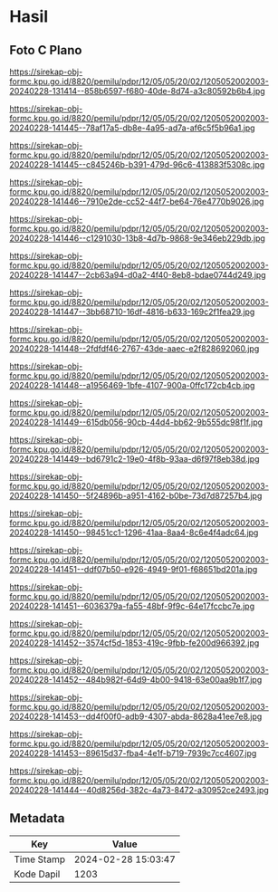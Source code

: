 # Hasil

## Foto C Plano

https://sirekap-obj-formc.kpu.go.id/8820/pemilu/pdpr/12/05/05/20/02/1205052002003-20240228-131414--858b6597-f680-40de-8d74-a3c80592b6b4.jpg

https://sirekap-obj-formc.kpu.go.id/8820/pemilu/pdpr/12/05/05/20/02/1205052002003-20240228-141445--78af17a5-db8e-4a95-ad7a-af6c5f5b96a1.jpg

https://sirekap-obj-formc.kpu.go.id/8820/pemilu/pdpr/12/05/05/20/02/1205052002003-20240228-141445--c845246b-b391-479d-96c6-413883f5308c.jpg

https://sirekap-obj-formc.kpu.go.id/8820/pemilu/pdpr/12/05/05/20/02/1205052002003-20240228-141446--7910e2de-cc52-44f7-be64-76e4770b9026.jpg

https://sirekap-obj-formc.kpu.go.id/8820/pemilu/pdpr/12/05/05/20/02/1205052002003-20240228-141446--c1291030-13b8-4d7b-9868-9e346eb229db.jpg

https://sirekap-obj-formc.kpu.go.id/8820/pemilu/pdpr/12/05/05/20/02/1205052002003-20240228-141447--2cb63a94-d0a2-4f40-8eb8-bdae0744d249.jpg

https://sirekap-obj-formc.kpu.go.id/8820/pemilu/pdpr/12/05/05/20/02/1205052002003-20240228-141447--3bb68710-16df-4816-b633-169c2f1fea29.jpg

https://sirekap-obj-formc.kpu.go.id/8820/pemilu/pdpr/12/05/05/20/02/1205052002003-20240228-141448--2fdfdf46-2767-43de-aaec-e2f828692060.jpg

https://sirekap-obj-formc.kpu.go.id/8820/pemilu/pdpr/12/05/05/20/02/1205052002003-20240228-141448--a1956469-1bfe-4107-900a-0ffc172cb4cb.jpg

https://sirekap-obj-formc.kpu.go.id/8820/pemilu/pdpr/12/05/05/20/02/1205052002003-20240228-141449--615db056-90cb-44d4-bb62-9b555dc98f1f.jpg

https://sirekap-obj-formc.kpu.go.id/8820/pemilu/pdpr/12/05/05/20/02/1205052002003-20240228-141449--bd6791c2-19e0-4f8b-93aa-d6f97f8eb38d.jpg

https://sirekap-obj-formc.kpu.go.id/8820/pemilu/pdpr/12/05/05/20/02/1205052002003-20240228-141450--5f24896b-a951-4162-b0be-73d7d87257b4.jpg

https://sirekap-obj-formc.kpu.go.id/8820/pemilu/pdpr/12/05/05/20/02/1205052002003-20240228-141450--98451cc1-1296-41aa-8aa4-8c6e4f4adc64.jpg

https://sirekap-obj-formc.kpu.go.id/8820/pemilu/pdpr/12/05/05/20/02/1205052002003-20240228-141451--ddf07b50-e926-4949-9f01-f68651bd201a.jpg

https://sirekap-obj-formc.kpu.go.id/8820/pemilu/pdpr/12/05/05/20/02/1205052002003-20240228-141451--6036379a-fa55-48bf-9f9c-64e17fccbc7e.jpg

https://sirekap-obj-formc.kpu.go.id/8820/pemilu/pdpr/12/05/05/20/02/1205052002003-20240228-141452--3574cf5d-1853-419c-9fbb-fe200d966392.jpg

https://sirekap-obj-formc.kpu.go.id/8820/pemilu/pdpr/12/05/05/20/02/1205052002003-20240228-141452--484b982f-64d9-4b00-9418-63e00aa9b1f7.jpg

https://sirekap-obj-formc.kpu.go.id/8820/pemilu/pdpr/12/05/05/20/02/1205052002003-20240228-141453--dd4f00f0-adb9-4307-abda-8628a41ee7e8.jpg

https://sirekap-obj-formc.kpu.go.id/8820/pemilu/pdpr/12/05/05/20/02/1205052002003-20240228-141453--89615d37-fba4-4e1f-b719-7939c7cc4607.jpg

https://sirekap-obj-formc.kpu.go.id/8820/pemilu/pdpr/12/05/05/20/02/1205052002003-20240228-141444--40d8256d-382c-4a73-8472-a30952ce2493.jpg


## Metadata

| Key        | Value               |
| ---------- | ------------------- |
| Time Stamp | 2024-02-28 15:03:47 |
| Kode Dapil | 1203                |



